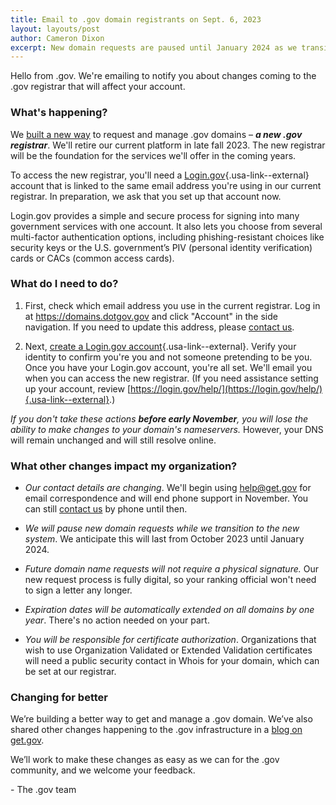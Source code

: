 ```yaml
---
title: Email to .gov domain registrants on Sept. 6, 2023
layout: layouts/post
author: Cameron Dixon
excerpt: New domain requests are paused until January 2024 as we transition to new infrastructure.
---
```


Hello from .gov. We're emailing to notify you about changes coming to the .gov registrar that will affect your account.

### What's happening?

We [built a new way](../2023-09-06-coming-soon-gov-changes) to request and manage .gov domains – _**a new .gov registrar**_. We'll retire our current platform in late fall 2023. The new registrar will be the foundation for the services we'll offer in the coming years.

To access the new registrar, you'll need a [Login.gov](https://login.gov){.usa-link--external} account that is linked to the same email address you're using in our current registrar. In preparation, we ask that you set up that account now. 

Login.gov provides a simple and secure process for signing into many government services with one account. It also lets you choose from several multi-factor authentication options, including phishing-resistant choices like security keys or the U.S. government’s PIV (personal identity verification) cards or CACs (common access cards). 

### What do I need to do?

1.  First, check which email address you use in the current registrar. Log in at https://domains.dotgov.gov and click "Account" in the side navigation. If you need to update this address, please [contact us](../../contact).

2.  Next, [create a Login.gov account](https://www.login.gov/create-an-account/){.usa-link--external}. Verify your identity to confirm you're you and not someone pretending to be you. Once you have your Login.gov account, you're all set. We'll email you when you can access the new registrar. (If you need assistance setting up your account, review [https://login.gov/help/](https://login.gov/help/){.usa-link--external}.)

*If you don't take these actions **before early November**, you will lose the ability to make changes to your domain's nameservers.* However, your DNS will remain unchanged and will still resolve online.

### What other changes impact my organization?

* *Our contact details are changing*. We'll begin using help@get.gov for email correspondence and will end phone support in November. You can still [contact us](../../contact) by phone until then.

* *We will pause new domain requests while we transition to the new system*. We anticipate this will last from October 2023 until January 2024. 

* *Future domain name requests will not require a physical signature.* Our new request process is fully digital, so your ranking official won't need to sign a letter any longer.

* *Expiration dates will be automatically extended on all domains by one year*. There's no action needed on your part.

* *You will be responsible for certificate authorization*. Organizations that wish to use Organization Validated or Extended Validation certificates will need a public security contact in Whois for your domain, which can be set at our registrar.

### Changing for better

We’re building a better way to get and manage a .gov domain. We’ve also shared other changes happening to the .gov infrastructure in a [blog on get.gov](../2023-09-06-coming-soon-gov-changes). 

We’ll work to make these changes as easy as we can for the .gov community, and we welcome your feedback.  

\- The .gov team 
